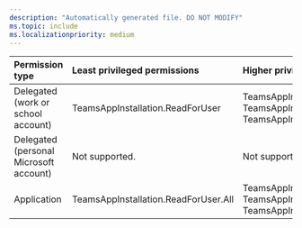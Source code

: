 ```yaml
---
description: "Automatically generated file. DO NOT MODIFY"
ms.topic: include
ms.localizationpriority: medium
---
```


|Permission type|Least privileged permissions|Higher privileged permissions|
|:---|:---|:---|
|Delegated (work or school account)|TeamsAppInstallation.ReadForUser|TeamsAppInstallation.ReadWriteForUser, TeamsAppInstallation.ReadWriteSelectedForUser, TeamsAppInstallation.ReadWriteSelfForUser|
|Delegated (personal Microsoft account)|Not supported.|Not supported.|
|Application|TeamsAppInstallation.ReadForUser.All|TeamsAppInstallation.ReadWriteForUser.All, TeamsAppInstallation.ReadWriteSelectedForUser.All, TeamsAppInstallation.ReadWriteSelfForUser.All|

